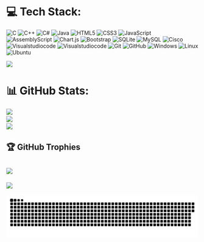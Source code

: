 
# 💻 Tech Stack:
![C](https://img.shields.io/badge/c-%2300599C.svg?style=for-the-badge&logo=c&logoColor=white) ![C++](https://img.shields.io/badge/c++-%2300599C.svg?style=for-the-badge&logo=c%2B%2B&logoColor=white) ![C#](https://img.shields.io/badge/c%23-%23239120.svg?style=for-the-badge&logo=csharp&logoColor=white) ![Java](https://img.shields.io/badge/java-%23ED8B00.svg?style=for-the-badge&logo=openjdk&logoColor=white) ![HTML5](https://img.shields.io/badge/html5-%23E34F26.svg?style=for-the-badge&logo=html5&logoColor=white) ![CSS3](https://img.shields.io/badge/css3-%231572B6.svg?style=for-the-badge&logo=css3&logoColor=white) ![JavaScript](https://img.shields.io/badge/javascript-%23323330.svg?style=for-the-badge&logo=javascript&logoColor=%23F7DF1E) ![AssemblyScript](https://img.shields.io/badge/assembly%20script-%23000000.svg?style=for-the-badge&logo=assemblyscript&logoColor=white) ![Chart.js](https://img.shields.io/badge/chart.js-F5788D.svg?style=for-the-badge&logo=chart.js&logoColor=white) ![Bootstrap](https://img.shields.io/badge/bootstrap-%238511FA.svg?style=for-the-badge&logo=bootstrap&logoColor=white) ![SQLite](https://img.shields.io/badge/sqlite-%2307405e.svg?style=for-the-badge&logo=sqlite&logoColor=white) ![MySQL](https://img.shields.io/badge/mysql-4479A1.svg?style=for-the-badge&logo=mysql&logoColor=white) ![Cisco](https://img.shields.io/badge/cisco-%23049fd9.svg?style=for-the-badge&logo=cisco&logoColor=black) ![Visualstudiocode](https://img.shields.io/badge/VisualStudioCode-007ACC?logo=visualstudiocode&logoColor=white&style=for-the-badge) ![Visualstudiocode](https://img.shields.io/badge/VisualStudio-5C2D91?logo=visualstudio&logoColor=white&style=for-the-badge) ![Git](https://img.shields.io/badge/Git-F05032?logo=git&logoColor=white&style=for-the-badge) ![GitHub](https://img.shields.io/badge/GitHub-181717?logo=github&logoColor=white&style=for-the-badge) ![Windows](https://img.shields.io/badge/Windows-0078D6?logo=windows&logoColor=white&style=for-the-badge) ![Linux](https://img.shields.io/badge/Linux-FCC624?logo=linux&logoColor=black&style=for-the-badge) ![Ubuntu](https://img.shields.io/badge/Ubuntu-E95420?logo=ubuntu&logoColor=white&style=for-the-badge)

![](https://github.com/MattiaFoglia/https://www.pinterest.com/pin/708683691369651947/)

###
# 📊 GitHub Stats:
![](https://github-readme-stats.vercel.app/api?username=MattiaFoglia&theme=default_repocard&hide_border=false&include_all_commits=false&count_private=false)<br/>
![](https://github-readme-streak-stats.herokuapp.com/?user=MattiaFoglia&theme=default_repocard&hide_border=false)<br/>
![](https://github-readme-stats.vercel.app/api/top-langs?username=MattiaFoglia&locale=en&hide_title=false&layout=compact&card_width=320&langs_count=12&theme=default&hide_border=false&order=2)

## 🏆 GitHub Trophies
![](https://github-profile-trophy.vercel.app/?username=MattiaFoglia&theme=default_repocard&no-frame=true&no-bg=false&margin-w=4)
---
[![](https://visitcount.itsvg.in/api?id=MattiaFoglia&icon=0&color=0)](https://visitcount.itsvg.in)

<picture>
  <source media="(prefers-color-scheme: dark)" srcset="https://raw.githubusercontent.com/MattiaFoglia/MattiaFoglia/output/github-snake-dark.svg" />
  <source media="(prefers-color-scheme: light)" srcset="https://raw.githubusercontent.com/MattiaFoglia/MattiaFoglia/output/github-snake.svg" />
  <img alt="github-snake" src="https://raw.githubusercontent.com/MattiaFoglia/MattiaFoglia/output/github-snake.svg" />
</picture>
